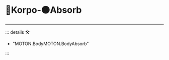 # 🔷<soma>Korpo</soma>-🟠<motor>Absorb</motor>

---

<!-- =================================================== -->
<!-- =================================================== -->
<!-- =================================================== -->
<!-- =================================================== -->
<!-- =================================================== -->
::: details 🛠

- "MOTON.BodyMOTON.BodyAbsorb"

:::
